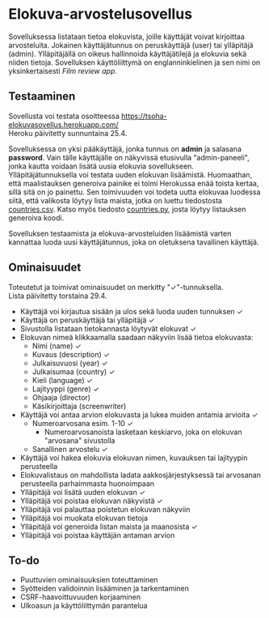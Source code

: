 # Elokuva-arvostelusovellus

Sovelluksessa listataan tietoa elokuvista, joille käyttäjät voivat kirjoittaa arvosteluita. Jokainen käyttäjätunnus on peruskäyttäjä (user) tai ylläpitäjä (admin). Ylläpitäjällä on oikeus hallinnoida käyttäjätilejä ja elokuvia sekä niiden tietoja. Sovelluksen käyttöliittymä on englanninkielinen ja sen nimi on yksinkertaisesti *Film review app*.

## Testaaminen

Sovellusta voi testata osoitteessa https://tsoha-elokuvasovellus.herokuapp.com/  
Heroku päivitetty sunnuntaina 25.4.

Sovelluksessa on yksi pääkäyttäjä, jonka tunnus on **admin** ja salasana **password**. Vain tälle käyttäjälle on näkyvissä etusivulla "admin-paneeli", jonka kautta voidaan lisätä uusia elokuvia sovellukseen. Ylläpitäjätunnuksella voi testata uuden elokuvan lisäämistä. Huomaathan, että maalistauksen generoiva painike ei toimi Herokussa enää toista kertaa, sillä sitä on jo painettu. Sen toimivuuden voi todeta uutta elokuvaa luodessa siitä, että valikosta löytyy lista maista, jotka on luettu tiedostosta [countries.csv](https://github.com/rvrauhala/tsoha-elokuvasovellus/blob/main/data/countries.csv). Katso myös tiedosto [countries.py](https://github.com/rvrauhala/tsoha-elokuvasovellus/blob/main/countries.py), josta löytyy listauksen generoiva koodi. 

Sovelluksen testaamista ja elokuva-arvosteluiden lisäämistä varten kannattaa luoda uusi käyttäjätunnus, joka on oletuksena tavallinen käyttäjä.

## Ominaisuudet

Toteutetut ja toimivat ominaisuudet on merkitty "✓"-tunnuksella.  
Lista päivitetty torstaina 29.4.

- Käyttäjä voi kirjautua sisään ja ulos sekä luoda uuden tunnuksen ✓
- Käyttäjä on peruskäyttäjä tai ylläpitäjä ✓
- Sivustolla listataan tietokannasta löytyvät elokuvat ✓
- Elokuvan nimeä klikkaamalla saadaan näkyviin lisää tietoa elokuvasta:
  - Nimi (name) ✓
  - Kuvaus (description) ✓
  - Julkaisuvuosi (year) ✓
  - Julkaisumaa (country) ✓
  - Kieli (language) ✓
  - Lajityyppi (genre) ✓
  - Ohjaaja (director)
  - Käsikirjoittaja (screenwriter)
- Käyttäjä voi antaa arvion elokuvasta ja lukea muiden antamia arvioita ✓
  - Numeroarvosana esim. 1-10 ✓
    - Numeroarvosanoista lasketaan keskiarvo, joka on elokuvan "arvosana" sivustolla
  - Sanallinen arvostelu ✓
- Käyttäjä voi hakea elokuvia elokuvan nimen, kuvauksen tai lajityypin perusteella
- Elokuvalistaus on mahdollista ladata aakkosjärjestyksessä tai arvosanan perusteella parhaimmasta huonoimpaan
- Ylläpitäjä voi lisätä uuden elokuvan ✓
- Ylläpitäjä voi poistaa elokuvan näkyvistä ✓
- Ylläpitäjä voi palauttaa poistetun elokuvan näkyviin
- Ylläpitäjä voi muokata elokuvan tietoja
- Ylläpitäjä voi generoida listan maista ja maanosista ✓
- Ylläpitäjä voi poistaa käyttäjän antaman arvion

## To-do

- Puuttuvien ominaisuuksien toteuttaminen
- Syötteiden validoinnin lisääminen ja tarkentaminen
- CSRF-haavoittuvuuden korjaaminen
- Ulkoasun ja käyttöliittymän parantelua